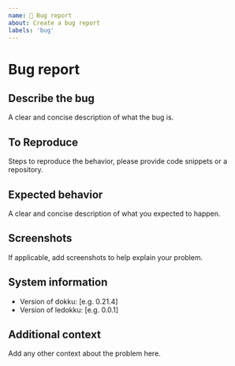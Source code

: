```yaml
---
name: 🐛 Bug report
about: Create a bug report
labels: 'bug'
---
```


# Bug report

## Describe the bug

A clear and concise description of what the bug is.

## To Reproduce

Steps to reproduce the behavior, please provide code snippets or a repository.

## Expected behavior

A clear and concise description of what you expected to happen.

## Screenshots

If applicable, add screenshots to help explain your problem.

## System information

- Version of dokku: [e.g. 0.21.4]
- Version of ledokku: [e.g. 0.0.1]

## Additional context

Add any other context about the problem here.
